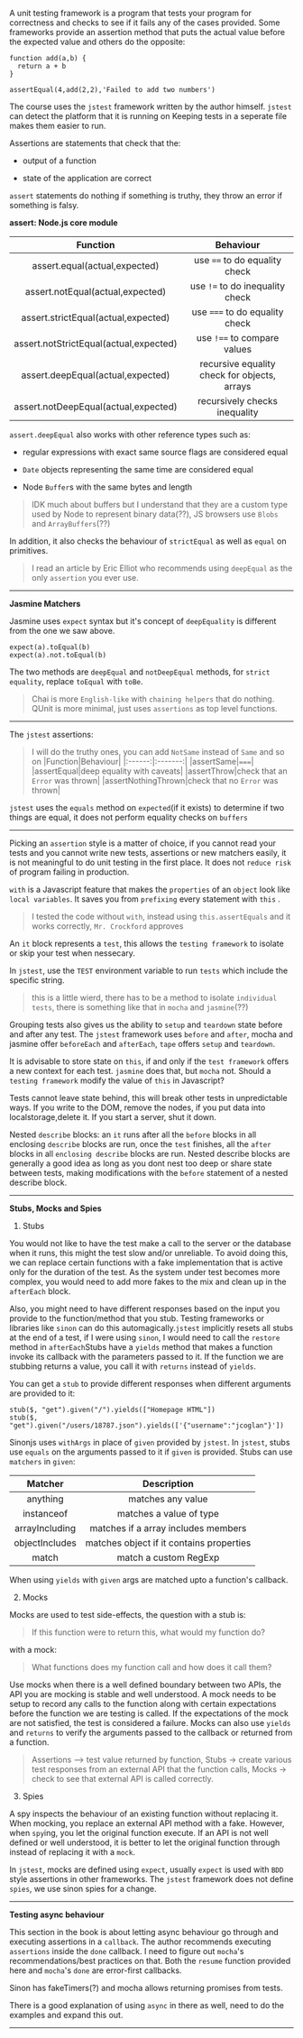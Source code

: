 A unit testing framework is a program that tests your program for correctness and checks to see if it fails any of the cases provided. Some frameworks provide an assertion method that puts the actual value before the expected value and others do the opposite:

```
function add(a,b) {
  return a + b
}

assertEqual(4,add(2,2),'Failed to add two numbers')
```

The course uses the `jstest` framework written by the author himself. `jstest` can detect the platform that it is running on
Keeping tests in a seperate file makes them easier to run.

Assertions are statements that check that the:

  + output of a function

  + state of the application are correct

`assert` statements do nothing if something is truthy, they throw an error if something is falsy.

**assert: Node.js core module**

  |Function|Behaviour|
  |:------:|:-------:|
  |assert.equal(actual,expected)|use `==` to do equality check|
  |assert.notEqual(actual,expected)|use `!=` to do inequality check|
  |assert.strictEqual(actual,expected)|use `===` to do equality check|
  |assert.notStrictEqual(actual,expected)|use `!==` to compare values|
  |assert.deepEqual(actual,expected)|recursive equality check for objects, arrays|
  |assert.notDeepEqual(actual,expected)|recursively checks inequality|

`assert.deepEqual` also works with other reference types such as:

  + regular expressions with exact same source flags are considered equal

  + `Date` objects representing the same time are considered equal

  + Node `Buffer`s with the same bytes and length

> IDK much about buffers but I understand that they are a custom type used by Node to represent binary data(??), JS browsers use `Blobs` and `ArrayBuffers`(??)

In addition, it also checks the behaviour of `strictEqual` as well as `equal` on primitives.

> I read an article by Eric Elliot who recommends using `deepEqual` as the only `assertion` you ever use.

---

**Jasmine Matchers**

Jasmine uses `expect` syntax but it's concept of `deepEquality` is different from the one we saw above.

    expect(a).toEqual(b)
    expect(a).not.toEqual(b)

The two methods are `deepEqual` and `notDeepEqual` methods, for `strict equality`, replace `toEqual` with `toBe`.

> Chai is more `English-like` with `chaining helpers` that do nothing. QUnit is more minimal, just uses `assertions` as top level functions.

---

The `jstest` assertions:

> I will do the truthy ones, you can add `NotSame` instead of `Same` and so on
  |Function|Behaviour|
  |:------:|:-------:|
  |assertSame|`===`|
  |assertEqual|deep equality with caveats|
  |assertThrow|check that an `Error` was thrown|
  |assertNothingThrown|check that no `Error` was thrown|

`jstest` uses the `equals` method on `expected`(if it exists) to determine if two things are equal, it does not perform equality checks on `buffers`


---

Picking an `assertion` style is a matter of choice, if you cannot read your tests and you cannot write new tests, assertions or new matchers easily, it is not meaningful to do unit testing in the first place. It does not `reduce risk` of program failing in production.

`with` is a Javascript feature that makes the `properties` of an `object` look like `local variables`. It saves you from `prefixing` every statement with `this` .

> I tested the code without `with`, instead using `this.assertEquals` and it works correctly, `Mr. Crockford` approves

An `it` block represents a `test`, this allows the `testing framework` to isolate or skip your test when nessecary.

In `jstest`, use the `TEST` environment variable to run `tests` which include the specific string.

> this is a little wierd, there has to be a method to isolate `individual tests`, there is something like that in `mocha` and `jasmine`(??)

Grouping tests also gives us the ability to `setup` and `teardown` state before and after any test. The `jstest` framework uses `before` and `after`, mocha and jasmine offer `beforeEach` and `afterEach`, `tape` offers `setup` and `teardown`.

It is advisable to store state on `this`, if and only if the `test framework` offers a new context for each test. `jasmine` does that, but `mocha` not. Should a `testing framework` modify the value of `this` in Javascript?

Tests cannot leave state behind, this will break other tests in unpredictable ways. If you write to the DOM, remove the nodes, if you put data into localstorage,delete it. If you start a server, shut it down.

Nested `describe` blocks: an `it` runs after all the `before` blocks in all enclosing `describe` blocks are run, once the `test` finishes, all the `after` blocks in all `enclosing describe` blocks are run. Nested describe blocks are generally a good idea as long as you dont nest too deep or share state between tests, making modifications with the `before` statement of a nested describe block.

---

**Stubs, Mocks and Spies**

1. Stubs

You would not like to have the test make a call to the server or the database when it runs, this might the test slow and/or unreliable. To avoid doing this, we can replace certain functions with a fake implementation that is active only for the duration of the test. As the system under test becomes more complex, you would need to add more fakes to the mix and clean up in the `afterEach` block.

Also, you might need to have different responses based on the input you provide to the function/method that you stub. Testing frameworks or libraries like `sinon` can do this automagically.`jstest` implicitly resets all stubs at the end of a test, if I were using `sinon`, I would need to call the `restore` method in `afterEach`Stubs have a `yields` method that makes a function invoke its callback with the parameters passed to it. If the function we are stubbing returns a value, you call it with `returns` instead of `yields`.

You can get a `stub` to provide different responses when different arguments are provided to it:

    stub($, "get").given("/").yields(["Homepage HTML"])
    stub($, "get").given("/users/18787.json").yields(['{"username":"jcoglan"}'])

Sinonjs uses `withArgs` in place of `given` provided by `jstest`. In `jstest`, stubs use `equals` on the arguments passed to it if `given` is provided. Stubs can use `matchers` in `given`:

  |Matcher|Description|
  |:-----:|:---------:|
  |anything|matches any value|
  |instanceof|matches a value of type|
  |arrayIncluding|matches if a array includes members|
  |objectIncludes|matches object if it contains properties|
  |match|match a custom RegExp|

When using `yields` with `given` args are matched upto a function's callback.

2. Mocks

Mocks are used to test side-effects, the question with a stub is:

> If this function were to return this, what would my function do?

with a mock:

> What functions does my function call and how does it call them?

Use mocks when there is a well defined boundary between two APIs, the API you are mocking is stable and well understood. A mock needs to be setup to record any calls to the function along with certain expectations before the function we are testing is called. If the expectations of the mock are not satisfied, the test is considered a failure. Mocks can also use `yields` and `returns` to verify the arguments passed to the callback or returned from a function.

> Assertions --> test value returned by function, Stubs -> create various test responses from an external API that the function calls, Mocks -> check to see that external API is called correctly.

3. Spies

A spy inspects the behaviour of an existing function without replacing it. When mocking, you replace an external API method with a fake. However, when `spy`ing, you let the original function execute. If an API is not well defined or well understood, it is better to let the original function through instead of replacing it with a `mock`.

In `jstest`, mocks are defined using `expect`, usually `expect` is used with `BDD` style assertions in other frameworks. The `jstest` framework does not define `spies`, we use sinon spies for a change.

---

**Testing async behaviour**

This section in the book is about letting async behaviour go through and executing assertions in a `callback`. The author recommends executing `assertions` inside the `done` callback. I need to figure out `mocha`'s recommendations/best practices on that. Both the `resume` function provided here and `mocha`'s `done` are error-first callbacks.

Sinon has fakeTimers(?) and mocha allows returning promises from tests.

There is a good explanation of using `async` in there as well, need to do the examples and expand this out.

---
